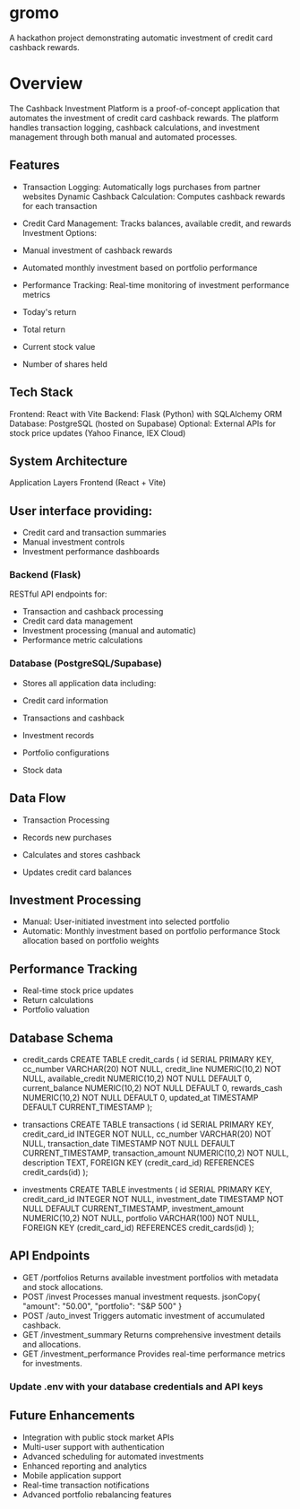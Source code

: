# gromo
A hackathon project demonstrating automatic investment of credit card cashback rewards.


# Overview
The Cashback Investment Platform is a proof-of-concept application that automates the investment of credit card cashback rewards. The platform handles transaction logging, cashback calculations, and investment management through both manual and automated processes.

## Features

- Transaction Logging: Automatically logs purchases from partner websites
Dynamic Cashback Calculation: Computes cashback rewards for each transaction
- Credit Card Management: Tracks balances, available credit, and rewards
Investment Options:

- Manual investment of cashback rewards
- Automated monthly investment based on portfolio performance
- Performance Tracking: Real-time monitoring of investment performance metrics
- Today's return
- Total return
- Current stock value
- Number of shares held



## Tech Stack

Frontend: React with Vite
Backend: Flask (Python) with SQLAlchemy ORM
Database: PostgreSQL (hosted on Supabase)
Optional: External APIs for stock price updates (Yahoo Finance, IEX Cloud)

## System Architecture
Application Layers
Frontend (React + Vite)

## User interface providing:

- Credit card and transaction summaries
- Manual investment controls
- Investment performance dashboards

### Backend (Flask)

RESTful API endpoints for:

- Transaction and cashback processing
- Credit card data management
- Investment processing (manual and automatic)
- Performance metric calculations

### Database (PostgreSQL/Supabase)
- Stores all application data including:

- Credit card information
- Transactions and cashback
- Investment records
- Portfolio configurations
- Stock data

## Data Flow

- Transaction Processing

- Records new purchases
- Calculates and stores cashback
- Updates credit card balances


## Investment Processing

- Manual: User-initiated investment into selected portfolio
- Automatic: Monthly investment based on portfolio performance
Stock allocation based on portfolio weights


## Performance Tracking

- Real-time stock price updates
- Return calculations
- Portfolio valuation



## Database Schema

- credit_cards
CREATE TABLE credit_cards (
    id SERIAL PRIMARY KEY,
    cc_number VARCHAR(20) NOT NULL,
    credit_line NUMERIC(10,2) NOT NULL,
    available_credit NUMERIC(10,2) NOT NULL DEFAULT 0,
    current_balance NUMERIC(10,2) NOT NULL DEFAULT 0,
    rewards_cash NUMERIC(10,2) NOT NULL DEFAULT 0,
    updated_at TIMESTAMP DEFAULT CURRENT_TIMESTAMP
);


- transactions
CREATE TABLE transactions (
    id SERIAL PRIMARY KEY,
    credit_card_id INTEGER NOT NULL,
    cc_number VARCHAR(20) NOT NULL,
    transaction_date TIMESTAMP NOT NULL DEFAULT CURRENT_TIMESTAMP,
    transaction_amount NUMERIC(10,2) NOT NULL,
    description TEXT,
    FOREIGN KEY (credit_card_id) REFERENCES credit_cards(id)
);

- investments
CREATE TABLE investments (
    id SERIAL PRIMARY KEY,
    credit_card_id INTEGER NOT NULL,
    investment_date TIMESTAMP NOT NULL DEFAULT CURRENT_TIMESTAMP,
    investment_amount NUMERIC(10,2) NOT NULL,
    portfolio VARCHAR(100) NOT NULL,
    FOREIGN KEY (credit_card_id) REFERENCES credit_cards(id)
);

## API Endpoints
- GET /portfolios
Returns available investment portfolios with metadata and stock allocations.
- POST /invest
Processes manual investment requests.
jsonCopy{
  "amount": "50.00",
  "portfolio": "S&P 500"
}
- POST /auto_invest
Triggers automatic investment of accumulated cashback.
- GET /investment_summary
Returns comprehensive investment details and allocations.
- GET /investment_performance
Provides real-time performance metrics for investments.


### Update .env with your database credentials and API keys


## Future Enhancements

- Integration with public stock market APIs
- Multi-user support with authentication
- Advanced scheduling for automated investments
- Enhanced reporting and analytics
- Mobile application support
- Real-time transaction notifications
- Advanced portfolio rebalancing features
